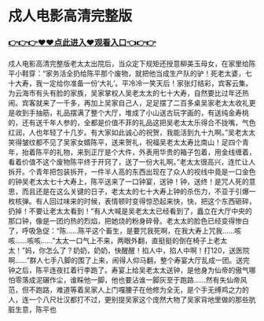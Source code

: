# 戍人电影高清完整版

### <a href="https://github.com/loiupq/bgty/issues/1">👉👉👉♥♥点此进入♥观看入口👈👉👉</a>

戍人电影高清完整版老太太出院后，当众定下规矩还授意柳美玉母女，在家里给陈平小鞋穿：“家务活全扔给陈平那个废物，就把他当成生产队的驴！死老太婆，七十大寿，我一定给你准备一份‘大礼’。平冷冷一笑天后！家张灯结彩，宾客云集。为云海市有头有脸的家族，吴家掌权人吴老太太的七十大寿，自然要比过年还热闹。宾客就来了一千多，再加上吴家自己人，足足摆了二百多桌吴家老太太收礼更是收到手抽筋，礼品摆满了整个大厅，堆成了小山送古玩字画的，有送纯金寿桃的，还有送千年人参的，全都是价值不菲的礼品这把吴老太太乐得合不拢嘴，气色红润，人也年轻了十几岁。有大家如此诚心的祝贺，我能活到九十九啊。”吴老太太笑得皱纹都不见了吴家女婿陈平，送来贺礼，祝福吴老太太寿比南山！足四个青年，抬着陈平的礼物，来到正厅是个大件，外表用华贵的箱子包着，用金线缠着，看着价值不这个废物陈平终于开窍了，送了一份大礼啊。”老太太很高兴，连忙让人拆开。个青年把包装拆开，一件半人高的东西出现在了众人的视线中竟是一口金色的钟吴老太太七十大寿上，陈平送来了一口钟宴，送钟！钟，送终！是咒人死的意思，而且还是在这么关键的日子，老太太的七十大寿上钟的杀伤力，不亚于引爆一枚核弹。有人回过味来的时候，表情顿时变得惊恐起来快，快，把这个东西砸碎，扔掉！不要让老太太看到！”有人大喊是吴老太太已经看到了，矗立在大厅中央的那口钟，像是一团灼热的烈焰，把她烧的粉身碎骨。老太太的脸色已经变得惨白了，呼吸急促：“陈……陈平这个畜生，是要咒我死啊，在我大寿上咒我……咳咳……咳咳……”太太一口气上不来，两眼外翻，直挺挺的倒在椅子上老太太！”妈，你怎么了？奶奶，奶奶，快醒醒！掐人中，掐人中啊！打120，送医院啊……”群人七手八脚的围了上来，闹得人仰马翻，整个寿宴大厅乱成一团。送完钟之后，陈平连夜扛着行李跑了。寿宴上给吴老太太送钟，是他身为仙帝的傲气哪怕零落成泥碾作尘，谁睬他一脚，他也要沾谁一脚灰至于跑路……然有失仙帝风范，但不跑路，难道等着吴家人上门嘎腰子在他修为全无，是个手无缚鸡之力的人，连一个八尺壮汉都打不过，更别提吴家这个庞然大物了吴家背地里做的那些肮脏生意，陈平也
